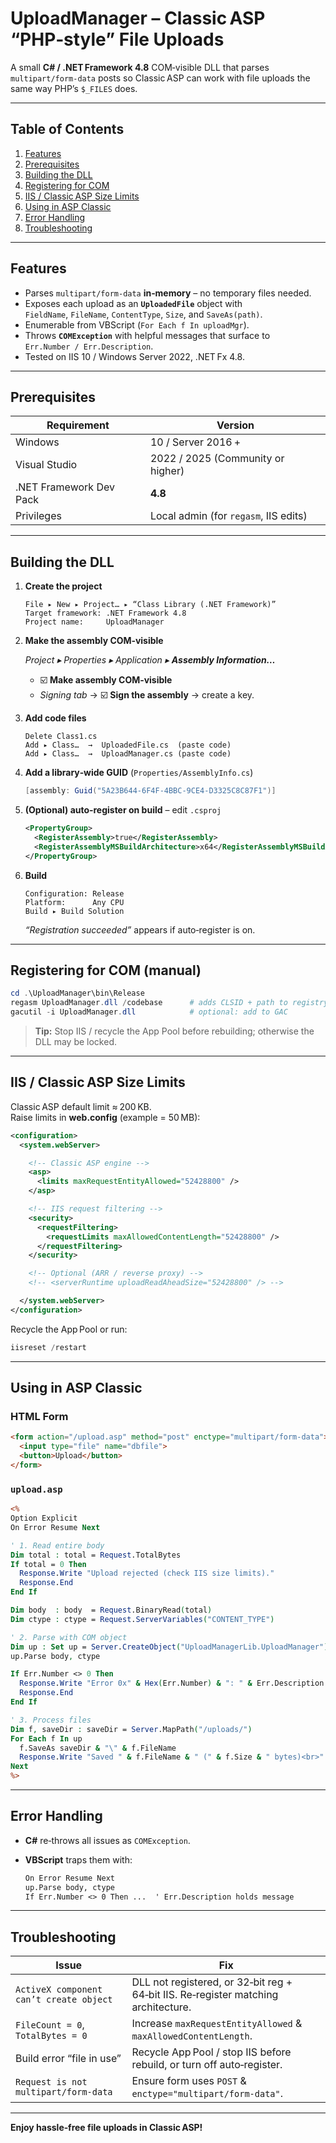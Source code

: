 # UploadManager – Classic ASP “PHP‑style” File Uploads

A small **C# / .NET Framework 4.8** COM‑visible DLL that parses `multipart/form‑data`
posts so Classic ASP can work with file uploads the same way PHP’s `$_FILES` does.

---

## Table of Contents
1. [Features](#features)  
2. [Prerequisites](#prerequisites)  
3. [Building the DLL](#building-the-dll)  
4. [Registering for COM](#registering-for-com)  
5. [IIS / Classic ASP Size Limits](#iis--classicasp-size-limits)  
6. [Using in ASP Classic](#using-in-asp-classic)  
7. [Error Handling](#error-handling)  
8. [Troubleshooting](#troubleshooting)

---

## Features
- Parses `multipart/form‑data` **in‑memory** – no temporary files needed.  
- Exposes each upload as an **`UploadedFile`** object with  
  `FieldName`, `FileName`, `ContentType`, `Size`, and `SaveAs(path)`.  
- Enumerable from VBScript (`For Each f In uploadMgr`).  
- Throws **`COMException`** with helpful messages that surface to  
  `Err.Number / Err.Description`.  
- Tested on IIS 10 / Windows Server 2022, .NET Fx 4.8.

---

## Prerequisites
| Requirement | Version |
|-------------|---------|
| Windows | 10 / Server 2016 + |
| Visual Studio | 2022 / 2025 (Community or higher) |
| .NET Framework Dev Pack | **4.8** |
| Privileges | Local admin (for `regasm`, IIS edits) |

---

## Building the DLL

1. **Create the project**

   ```text
   File ▸ New ▸ Project… ▸ “Class Library (.NET Framework)”
   Target framework: .NET Framework 4.8
   Project name:     UploadManager
   ```

2. **Make the assembly COM‑visible**

   *Project ▸ Properties ▸ Application ▸ **Assembly Information…***  
   - ☑️ **Make assembly COM‑visible**  
   - *Signing tab* → ☑️ **Sign the assembly** → create a key.

3. **Add code files**

   ```text
   Delete Class1.cs
   Add ▸ Class…  →  UploadedFile.cs  (paste code)
   Add ▸ Class…  →  UploadManager.cs (paste code)
   ```

4. **Add a library‑wide GUID** (`Properties/AssemblyInfo.cs`)

   ```csharp
   [assembly: Guid("5A23B644-6F4F-4BBC-9CE4-D3325C8C87F1")]
   ```

5. **(Optional) auto‑register on build** – edit `.csproj`

   ```xml
   <PropertyGroup>
     <RegisterAssembly>true</RegisterAssembly>
     <RegisterAssemblyMSBuildArchitecture>x64</RegisterAssemblyMSBuildArchitecture>
   </PropertyGroup>
   ```

6. **Build**

   ```text
   Configuration: Release
   Platform:      Any CPU
   Build ▸ Build Solution
   ```

   *“Registration succeeded”* appears if auto‑register is on.

---

## Registering for COM (manual)

```powershell
cd .\UploadManager\bin\Release
regasm UploadManager.dll /codebase      # adds CLSID + path to registry
gacutil -i UploadManager.dll            # optional: add to GAC
```

> **Tip:** Stop IIS / recycle the App Pool before rebuilding; otherwise the DLL
> may be locked.

---

## IIS / Classic ASP Size Limits

Classic ASP default limit ≈ 200 KB.  
Raise limits in **web.config** (example = 50 MB):

```xml
<configuration>
  <system.webServer>

    <!-- Classic ASP engine -->
    <asp>
      <limits maxRequestEntityAllowed="52428800" />
    </asp>

    <!-- IIS request filtering -->
    <security>
      <requestFiltering>
        <requestLimits maxAllowedContentLength="52428800" />
      </requestFiltering>
    </security>

    <!-- Optional (ARR / reverse proxy) -->
    <!-- <serverRuntime uploadReadAheadSize="52428800" /> -->

  </system.webServer>
</configuration>
```

Recycle the App Pool or run:

```powershell
iisreset /restart
```

---

## Using in ASP Classic

### HTML Form

```html
<form action="/upload.asp" method="post" enctype="multipart/form-data">
  <input type="file" name="dbfile">
  <button>Upload</button>
</form>
```

### `upload.asp`

```asp
<%
Option Explicit
On Error Resume Next

' 1. Read entire body
Dim total : total = Request.TotalBytes
If total = 0 Then
  Response.Write "Upload rejected (check IIS size limits)."
  Response.End
End If

Dim body  : body  = Request.BinaryRead(total)
Dim ctype : ctype = Request.ServerVariables("CONTENT_TYPE")

' 2. Parse with COM object
Dim up : Set up = Server.CreateObject("UploadManagerLib.UploadManager")
up.Parse body, ctype

If Err.Number <> 0 Then
  Response.Write "Error 0x" & Hex(Err.Number) & ": " & Err.Description
  Response.End
End If

' 3. Process files
Dim f, saveDir : saveDir = Server.MapPath("/uploads/")
For Each f In up
  f.SaveAs saveDir & "\" & f.FileName
  Response.Write "Saved " & f.FileName & " (" & f.Size & " bytes)<br>"
Next
%>
```

---

## Error Handling

* **C#** re‑throws all issues as `COMException`.  
* **VBScript** traps them with:

  ```asp
  On Error Resume Next
  up.Parse body, ctype
  If Err.Number <> 0 Then ...  ' Err.Description holds message
  ```

---

## Troubleshooting

| Issue | Fix |
|-------|-----|
| `ActiveX component can’t create object` | DLL not registered, or 32‑bit reg + 64‑bit IIS. Re‑register matching architecture. |
| `FileCount = 0`, `TotalBytes = 0` | Increase `maxRequestEntityAllowed` & `maxAllowedContentLength`. |
| Build error “file in use” | Recycle App Pool / stop IIS before rebuild, or turn off auto‑register. |
| `Request is not multipart/form-data` | Ensure form uses `POST` & `enctype="multipart/form-data"`. |

---

**Enjoy hassle‑free file uploads in Classic ASP!**
